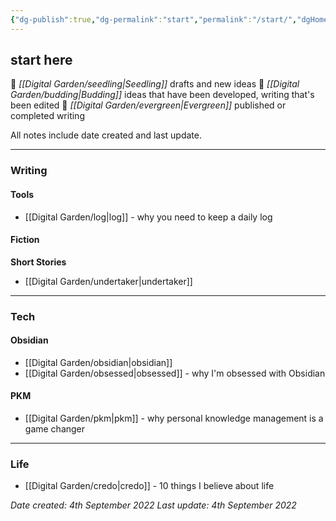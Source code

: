 ```yaml
---
{"dg-publish":true,"dg-permalink":"start","permalink":"/start/","dgHomeLink":true,"dgPassFrontmatter":false}
---
```



## start here

🌱 _[[Digital Garden/seedling|Seedling]]_ drafts and new ideas
🌿 _[[Digital Garden/budding|Budding]]_ ideas that have been developed, writing that's been edited
🌳 _[[Digital Garden/evergreen|Evergreen]]_ published or completed writing

All notes include date created and last update.

---

### Writing

#### Tools

- [[Digital Garden/log|log]] - why you need to keep a daily log

#### Fiction

**Short Stories**

- [[Digital Garden/undertaker|undertaker]]

---

### Tech

#### Obsidian

- [[Digital Garden/obsidian|obsidian]]
- [[Digital Garden/obsessed|obsessed]] - why I'm obsessed with Obsidian

#### PKM

- [[Digital Garden/pkm|pkm]] - why personal knowledge management is a game changer

---

### Life

- [[Digital Garden/credo|credo]] - 10 things I believe about life

*Date created: 4th September 2022*
*Last update: 4th September 2022*